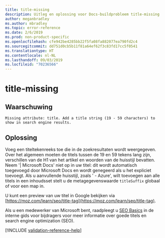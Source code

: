 ```yaml
---
title: title-missing
description: Uitleg en oplossing voor Docs-buildprobleem title-missing
author: meganbradley
ms.author: mbradley
ms.topic: error-reference
ms.date: 2/6/2019
ms.prod: non-product-specific
ms.openlocfilehash: cfe942be4285bb22f5fa08fa882077ea790fd2c4
ms.sourcegitcommit: dd751d0cb5b11f81a64ef62f3c83fd17cc5f0541
ms.translationtype: HT
ms.contentlocale: nl-NL
ms.lasthandoff: 09/03/2019
ms.locfileid: "70236566"
---
```

# <a name="title-missing"></a>title-missing

## <a name="warning"></a>Waarschuwing

`Missing attribute: title. Add a title string (19 - 59 characters) to show in search engine results.`

## <a name="resolution"></a>Oplossing

Voeg een titeltekenreeks toe die in de zoekresultaten wordt weergegeven. Over het algemeen moeten de titels tussen de 19 en 59 tekens lang zijn, verschillen van de H1 van het artikel en woorden van de huisstijl bevatten. Neem '| Microsoft Docs' niet op in uw titel: dit wordt automatisch toegevoegd door Microsoft Docs en wordt genegeerd als u het expliciet toevoegt. Als u aanvullende huisstijl, zoals ' - Azure', wilt toevoegen aan alle titels in een inhoudsset stelt u de metagegevenswaarde `titleSuffix` globaal of voor een map in.

U kunt een preview van uw titel in Google bekijken via [https://moz.com/learn/seo/title-tag](https://moz.com/learn/seo/title-tag).

Als u een medewerker van Microsoft bent, raadpleegt u [SEO Basics](https://review.docs.microsoft.com/en-us/help/contribute/contribute-how-to-write-seo-basics?branch=master) in de interne gids voor bijdragers voor meer informatie over goede titels en search engine optimization (SEO).

[!INCLUDE [validation-reference-help](includes/validation-reference-help.md)]

